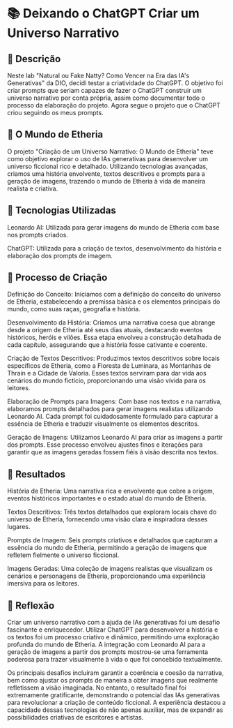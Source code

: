 # 📚 Deixando o ChatGPT Criar um Universo Narrativo


## 📒 Descrição

Neste lab "Natural ou Fake Natty? Como Vencer na Era das IA's Generativas" da DIO, decidi testar a criatividade do ChatGPT. O objetivo foi criar prompts que seriam capazes de fazer o ChatGPT construir um universo narrativo por conta própria, assim como documentar todo o processo da elaboração do projeto. Agora segue o projeto que o ChatGPT criou seguindo os meus prompts.


## 📖 O Mundo de Etheria

O projeto "Criação de um Universo Narrativo: O Mundo de Etheria" teve como objetivo explorar o uso de IAs generativas para desenvolver um universo ficcional rico e detalhado. Utilizando tecnologias avançadas, criamos uma história envolvente, textos descritivos e prompts para a geração de imagens, trazendo o mundo de Etheria à vida de maneira realista e criativa.


## 🤖 Tecnologias Utilizadas

Leonardo AI: Utilizada para gerar imagens do mundo de Etheria com base nos prompts criados.
 
ChatGPT: Utilizada para a criação de textos, desenvolvimento da história e elaboração dos prompts de imagem.


## 🧐 Processo de Criação

Definição do Conceito: Iniciamos com a definição do conceito do universo de Etheria, estabelecendo a premissa básica e os elementos principais do mundo, como suas raças, geografia e história.

Desenvolvimento da História: Criamos uma narrativa coesa que abrange desde a origem de Etheria até seus dias atuais, destacando eventos históricos, heróis e vilões. Essa etapa envolveu a construção detalhada de cada capítulo, assegurando que a história fosse cativante e coerente.

Criação de Textos Descritivos: Produzimos textos descritivos sobre locais específicos de Etheria, como a Floresta de Luminara, as Montanhas de Thrain e a Cidade de Valoria. Esses textos serviram para dar vida aos cenários do mundo fictício, proporcionando uma visão vívida para os leitores.

Elaboração de Prompts para Imagens: Com base nos textos e na narrativa, elaboramos prompts detalhados para gerar imagens realistas utilizando Leonardo AI. Cada prompt foi cuidadosamente formulado para capturar a essência de Etheria e traduzir visualmente os elementos descritos.

Geração de Imagens: Utilizamos Leonardo AI para criar as imagens a partir dos prompts. Esse processo envolveu ajustes finos e iterações para garantir que as imagens geradas fossem fiéis à visão descrita nos textos.


## 🚀 Resultados

História de Etheria: Uma narrativa rica e envolvente que cobre a origem, eventos históricos importantes e o estado atual do mundo de Etheria.

Textos Descritivos: Três textos detalhados que exploram locais chave do universo de Etheria, fornecendo uma visão clara e inspiradora desses lugares.

Prompts de Imagem: Seis prompts criativos e detalhados que capturam a essência do mundo de Etheria, permitindo a geração de imagens que refletem fielmente o universo ficcional.

Imagens Geradas: Uma coleção de imagens realistas que visualizam os cenários e personagens de Etheria, proporcionando uma experiência imersiva para os leitores.


## 💭 Reflexão

Criar um universo narrativo com a ajuda de IAs generativas foi um desafio fascinante e enriquecedor. Utilizar ChatGPT para desenvolver a história e os textos foi um processo criativo e dinâmico, permitindo uma exploração profunda do mundo de Etheria. A integração com Leonardo AI para a geração de imagens a partir dos prompts mostrou-se uma ferramenta poderosa para trazer visualmente à vida o que foi concebido textualmente.

Os principais desafios incluíram garantir a coerência e coesão da narrativa, bem como ajustar os prompts de maneira a obter imagens que realmente refletissem a visão imaginada. No entanto, o resultado final foi extremamente gratificante, demonstrando o potencial das IAs generativas para revolucionar a criação de conteúdo ficcional. A experiência destacou a capacidade dessas tecnologias de não apenas auxiliar, mas de expandir as possibilidades criativas de escritores e artistas.
